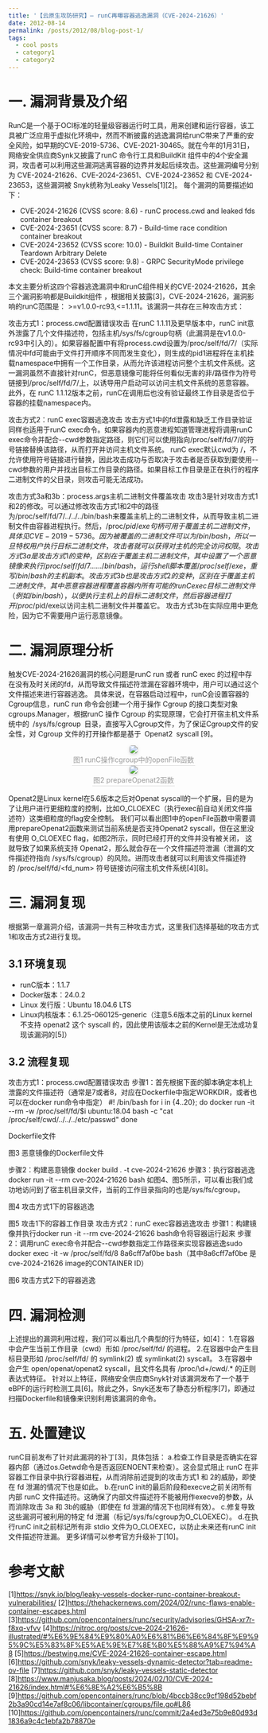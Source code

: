 ```yaml
---
title: '【云原生攻防研究】— runC再曝容器逃逸漏洞（CVE-2024-21626）'
date: 2012-08-14
permalink: /posts/2012/08/blog-post-1/
tags:
  - cool posts
  - category1
  - category2
---
```


一. 漏洞背景及介绍
======
RunC是一个基于OCI标准的轻量级容器运行时工具，用来创建和运行容器，该工具被广泛应用于虚拟化环境中，然而不断披露的逃逸漏洞给runC带来了严重的安全风险，如早期的CVE-2019-5736、CVE-2021-30465。就在今年的1月31日，网络安全供应商Synk又披露了runC 命令行工具和BuildKit 组件中的4个安全漏洞，攻击者可以利用这些漏洞逃离容器的边界并发起后续攻击。这些漏洞编号分别为 CVE-2024-21626、CVE-2024-23651、CVE-2024-23652 和 CVE-2024-23653，这些漏洞被 Snyk统称为Leaky Vessels[1][2]。
每个漏洞的简要描述如下：
- CVE-2024-21626 (CVSS score: 8.6) - runC process.cwd and leaked fds container breakout
- CVE-2024-23651 (CVSS score: 8.7) - Build-time race condition container breakout
- CVE-2024-23652 (CVSS score: 10.0) - Buildkit Build-time Container Teardown Arbitrary Delete
- CVE-2024-23653 (CVSS score: 9.8) - GRPC SecurityMode privilege check: Build-time container breakout

本文主要分析这四个容器逃逸漏洞中和runC组件相关的CVE-2024-21626，其余三个漏洞影响都是Buildkit组件 ，根据相关披露[3]，CVE-2024-21626，漏洞影响的runC范围是： >=v1.0.0-rc93,<=1.1.11。该漏洞一共存在三种攻击方式：

攻击方式1：process.cwd配置错误攻击 在runC 1.1.11及更早版本中，runC init意外泄露了几个文件描述符，包括主机/sys/fs/cgroup句柄（此漏洞是在v1.0.0-rc93中引入的）。如果容器配置中有将process.cwd设置为/proc/self/fd/7/（实际情况中fd可能由于文件打开顺序不同而发生变化），则生成的pid1进程将在主机挂载namespace中拥有一个工作目录，从而允许该进程访问整个主机文件系统。这一漏洞虽然不直接针对runC，但恶意镜像可能将任何看似无害的非/路径作为符号链接到/proc/self/fd/7/上，以诱导用户启动可以访问主机文件系统的恶意容器。
此外，在 runC 1.1.12版本之前，runC在调用后也没有验证最终工作目录是否位于容器的挂载namespace内。

攻击方式2：runC exec容器逃逸攻击 攻击方式1中的fd泄露和缺乏工作目录验证同样也适用于runC exec命令。如果容器内的恶意进程知道管理进程将调用runC exec命令并配合--cwd参数指定路径，则它们可以使用指向/proc/self/fd/7/的符号链接替换该路径，从而打开并访问主机文件系统。
runC exec默认cwd为 /，不允许使用符号链接进行替换，因此攻击成功与否取决于攻击者是否获取到要使用--cwd参数的用户并找出目标工作目录的路径。如果目标工作目录是正在执行的程序二进制文件的父目录，则攻击可能无法成功。

攻击方式3a和3b：process.args主机二进制文件覆盖攻击 攻击3是针对攻击方式1和2的修改。可以通过修改攻击方式1和2中的路径为/proc/self/fd/7/../../../bin/bash来覆盖主机上的二进制文件，从而导致主机二进制文件由容器进程执行。然后，/proc/$pid/exe句柄可用于覆盖主机二进制文件，具体见CVE-2019-5736。因为被覆盖的二进制文件可以为/bin/bash，所以一旦特权用户执行目标二进制文件，攻击者就可以获得对主机的完全访问权限。
攻击方式3a是攻击方式1的变种，区别在于覆盖主机二进制文件，其中设置了一个恶意镜像来执行/proc/self/fd/7……/bin/bash，运行shell脚本覆盖/proc/self/exe，重写/bin/bash的主机副本。
攻击方式3b也是攻击方式2的变种，区别在于覆盖主机二进制文件，其中恶意容器进程覆盖容器内所有可能的runC exec目标二进制文件（例如/bin/bash），以便执行主机上的目标二进制文件，然后容器进程打开/proc/$pid/exe以访问主机二进制文件并覆盖它。
攻击方式3b在实际应用中更危险，因为它不需要用户运行恶意镜像。

二. 漏洞原理分析
======
触发CVE-2024-21626漏洞的核心问题是runC run 或者 runC exec 的过程中存在没有及时关闭的fd，从而导致文件描述符泄漏在容器环境中，用户可以通过这个文件描述来进行容器逃逸。
具体来说，在容器启动过程中，runC会设置容器的Cgroup信息，runC run 命令会创建一个用于操作 Cgroup 的接口类型对象 cgroups.Manager，根据runC 操作 Cgroup 的实现原理，它会打开宿主机文件系统中的 /sys/fs/cgroup 目录，直接写入Cgroup文件，为了保证Cgroup文件的安全性，对 Cgroup 文件的打开操作都是基于 Openat2 syscall [9]。

<center>
    <img style="border-radius: 0.3125em;
    box-shadow: 0 2px 4px 0 rgba(34,36,38,.12),0 2px 10px 0 rgba(34,36,38,.08);" 
    src="image.png">
    <br>
    <div style="color:orange; border-bottom: 1px solid #d9d9d9;
    display: inline-block;
    color: #999;
    padding: 2px;">图1 runC操作cgroup中的openFile函数</div>
</center>
<center>
    <img style="border-radius: 0.3125em;
    box-shadow: 0 2px 4px 0 rgba(34,36,38,.12),0 2px 10px 0 rgba(34,36,38,.08);" 
    src="image-1.png">
    <br>
    <div style="color:orange; border-bottom: 1px solid #d9d9d9;
    display: inline-block;
    color: #999;
    padding: 2px;">图2 prepareOpenat2函数</div>
</center>

Openat2是Linux kernel在5.6版本之后对Openat syscall的一个扩展，目的是为了让用户进行更细粒度的控制，比如O_CLOEXEC（执行exec前自动关闭文件描述符）这类细粒度的flag安全控制。
我们可以看出图1中的openFile函数中需要调用prepareOpenat2函数来测试当前系统是否支持Openat2 syscall，但在这里没有使用 O_CLOEXEC flag，如图2所示，同时已经打开的文件并没有被关闭， 这就导致了如果系统支持 Openat2，那么就会存在一个文件描述符泄漏（泄漏的文件描述符指向 /sys/fs/cgroup）的风险。进而攻击者就可以利用该文件描述符的 /proc/self/fd/<fd_num> 符号链接访问宿主机文件系统[4][8]。

三. 漏洞复现
======
根据第一章漏洞介绍，该漏洞一共有三种攻击方式，这里我们选择基础的攻击方式1和攻击方式2进行复现。

3.1 环境复现
------
- runC版本：1.1.7
- Docker版本：24.0.2
- Linux 发行版：Ubuntu 18.04.6 LTS
- Linux内核版本：6.1.25-060125-generic（注意5.6版本之前的Linux kernel不支持 openat2 这个 syscall 的，因此使用该版本之前的Kernel是无法成功复现该漏洞的[5]）

3.2 流程复现
------
攻击方式1：process.cwd配置错误攻击
步骤1：首先根据下面的脚本确定本机上泄露的文件描述符（通常是7或者8，对应在Dockerfile中指定WORKDIR，或者也可以在docker run命令中指定）
#! /bin/bash
for i in {4..20}; do
docker run -it --rm -w /proc/self/fd/$i ubuntu:18.04 bash -c "cat /proc/self/cwd/../../../etc/passwd"
done

Dockerfile文件


图3 恶意镜像的Dockerfile文件

步骤2：构建恶意镜像
docker build . -t cve-2024-21626
步骤3：执行容器逃逸
docker run -it --rm cve-2024-21626 bash
如图4、图5所示，可以看出我们成功地访问到了宿主机目录文件，当前的工作目录指向的也是/sys/fs/cgroup。

图4 攻击方式1下的容器逃逸

图5 攻击1下的容器工作目录
攻击方式2：runC exec容器逃逸攻击
步骤1：构建镜像并执行docker run -it --rm cve-2024-21626 bash命令将容器运行起来
步骤2：调用runC exec命令并配合--cwd参数指定工作路径来实现容器逃逸sudo docker exec -it -w /proc/self/fd/8 8a6cff7af0be bash（其中8a6cff7af0be 
是cve-2024-21626 image的CONTAINER ID）

图6 攻击方式2下的容器逃逸

四. 漏洞检测
======
上述提出的漏洞利用过程，我们可以看出几个典型的行为特征，如[4]：
1.在容器中会产生当前工作目录（cwd）形如 /proc/self/fd/<fd> 的进程。
2.在容器中会产生目标目录形如 /proc/self/fd/<fd> 的 symlink(2) 或 symlinkat(2) syscall。
3.在容器中会产生 open/openat/openat2 syscall，且文件名具有 /proc/\d+/cwd/.* 的正则表达式特征。
针对以上特征，网络安全供应商Snyk针对该漏洞发布了一个基于eBPF的运行时检测工具[6]。除此之外，Snyk还发布了静态分析程序[7]，即通过扫描Dockerfile和镜像来识别利用该漏洞的命令。

五. 处置建议
======
runC目前发布了针对此漏洞的补丁[3]，具体包括：
a.检查工作目录是否确实在容器内部（通过os.Getwd命令是否返回ENOENT来检查）。这会显式阻止 runC 在非容器工作目录中执行容器进程，从而消除前述提到的攻击方式1 和 2的威胁，即使在 fd 泄漏的情况下也是如此。
b.在runC init的最后阶段和execve之前关闭所有内部 runC 文件描述符。这确保了内部文件描述符不能被用作execve的参数，从而消除攻击 3a 和 3b的威胁（即使在 fd 泄漏的情况下也同样有效）。
c.修复导致这些漏洞可被利用的特定 fd 泄漏（标记/sys/fs/cgroup为O_CLOEXEC）。
d.在执行runC init之前标记所有非 stdio 文件为O_CLOEXEC，以防止未来还有runC init文件描述符泄漏。
更多详情可以参考官方升级补丁[10]。

参考文献
======
[1]https://snyk.io/blog/leaky-vessels-docker-runc-container-breakout-vulnerabilities/
[2]https://thehackernews.com/2024/02/runc-flaws-enable-container-escapes.html
[3]https://github.com/opencontainers/runc/security/advisories/GHSA-xr7r-f8xq-vfvv
[4]https://nitroc.org/posts/cve-2024-21626-illustrated/#%E6%9E%84%E9%80%A0%E6%81%B6%E6%84%8F%E9%95%9C%E5%83%8F%E5%AE%9E%E7%8E%B0%E5%88%A9%E7%94%A8
[5]https://bestwing.me/CVE-2024-21626-container-escape.html
[6]https://github.com/snyk/leaky-vessels-dynamic-detector?tab=readme-ov-file
[7]https://github.com/snyk/leaky-vessels-static-detector
[8]https://www.manjusaka.blog/posts/2024/02/10/CVE-2024-21626/index.html#%E6%8E%A2%E6%B5%8B
[9]https://github.com/opencontainers/runc/blob/4bccb38cc9cf198d52bebf2b3a90cd14e7af8c06/libcontainer/cgroups/file.go#L86
[10]https://github.com/opencontainers/runc/commit/2a4ed3e75b9e80d93d1836a9c4c1ebfa2b78870e